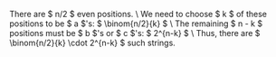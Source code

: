 There are $ n/2 $ even positions. \\
We need to choose $ k $ of these positions to be $ a $'s: $ \binom{n/2}{k} $ \\
The remaining $ n - k $ positions must be $ b $'s or $ c $'s: $ 2^{n-k} $ \\
Thus, there are $ \binom{n/2}{k} \cdot 2^{n-k} $ such strings.

